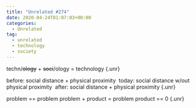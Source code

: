 ```yaml
---
title: "Unrelated #274"
date: 2020-04-24T01:07:03+00:00
categories:
  - Unrelated
tag:
  - unrelated
  - technology
  - society
---
```


techn/~~ology~~ + ~~soci~~/ology = technology
{.unr}

before: social distance + physical proximity
&nbsp;today: social distance w/out physical proximity
&nbsp;after: social distance + physical proximity
{.unr}

problem == problem
problem + product = problem
product == 0
{.unr}
